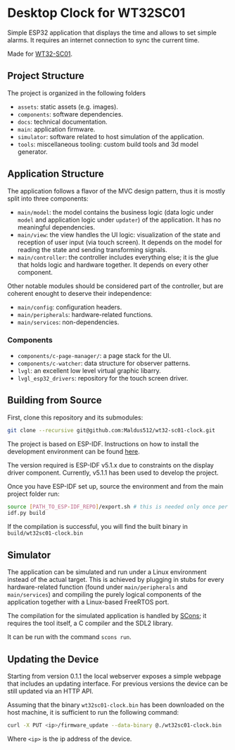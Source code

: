# Desktop Clock for WT32SC01

Simple ESP32 application that displays the time and allows to set simple alarms.
It requires an internet connection to sync the current time.

Made for [WT32-SC01](https://www.amazon.it/AMIUHOUN-WT32-SC01-Multi-Touch-Capacitivo-Integrato/dp/B0BS3NZFC3).

## Project Structure

The project is organized in the following folders

- `assets`: static assets (e.g. images).
- `components`: software dependencies.
- `docs`: technical documentation.
- `main`: application firmware.
- `simulator`: software related to host simulation of the application.
- `tools`: miscellaneous tooling: custom build tools and 3d model generator.

## Application Structure

The application follows a flavor of the MVC design pattern, thus it is mostly split into three components:

- `main/model`: the model contains the business logic (data logic under `model` and application logic under `updater`) of the application. It has no meaningful dependencies.
- `main/view`: the view handles the UI logic: visualization of the state and reception of user input (via touch screen). It depends on the model for reading the state and sending transforming signals.
- `main/controller`: the controller includes everything else; it is the glue that holds logic and hardware together. It depends on every other component.

Other notable modules should be considered part of the controller, but are coherent enought to deserve their independence:

- `main/config`: configuration headers.
- `main/peripherals`: hardware-related functions.
- `main/services`: non-dependencies.

### Components

- `components/c-page-manager/`: a page stack for the UI.
- `components/c-watcher`: data structure for observer patterns.
- `lvgl`: an excellent low level virtual graphic libarry.
- `lvgl_esp32_drivers`: repository for the touch screen driver.

## Building from Source

First, clone this repository and its submodules:

```sh
git clone --recursive git@github.com:Maldus512/wt32-sc01-clock.git
```

The project is based on ESP-IDF. Instructions on how to install the development environment can be found [here](https://docs.espressif.com/projects/esp-idf/en/v5.1.1/esp32/get-started/index.html#get-started-get-prerequisites).

The version required is ESP-IDF v5.1.x due to constraints on the display driver component. Currently, v5.1.1 has been used to develop the project.

Once you have ESP-IDF set up, source the environment and from the main project folder run:

```sh
source [PATH_TO_ESP-IDF_REPO]/export.sh # this is needed only once per shell
idf.py build
```

If the compilation is successful, you will find the built binary in `build/wt32sc01-clock.bin`

## Simulator

The application can be simulated and run under a Linux environment instead of the actual target.
This is achieved by plugging in stubs for every hardware-related function (found under `main/peripherals` and `main/services`) and compiling the purely logical components of the application together with a Linux-based FreeRTOS port.

The compilation for the simulated application is handled by [SCons](https://scons.org/); it requires the tool itself, a C compiler and the SDL2 library.

It can be run with the command `scons run`.

## Updating the Device

Starting from version 0.1.1 the local webserver exposes a simple webpage that includes an updating interface.
For previous versions the device can be still updated via an HTTP API.

Assuming that the binary `wt32sc01-clock.bin` has been downloaded on the host machine, it is sufficient to run the following command:

``` sh
curl -X PUT <ip>/firmware_update --data-binary @./wt32sc01-clock.bin
```

Where `<ip>` is the ip address of the device.
